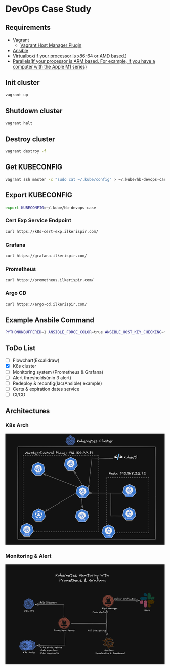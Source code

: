 # DevOps Case Study

## Requirements

* [Vagrant](https://www.vagrantup.com/downloads)
  * [Vagrant Host Manager Plugin](https://github.com/devopsgroup-io/vagrant-hostmanager)
* [Ansible](https://docs.ansible.com/ansible/latest/installation_guide/intro_installation.html)
* [Virtualbox(If your processor is x86-64 or AMD based.)](https://www.virtualbox.org/wiki/Downloads)
* [Parallels(If your processor is ARM based. For example, if you have a computer with the Apple M1 series)](https://www.parallels.com/eu/products/desktop/trial/)

## Init cluster
```bash
vagrant up
```

## Shutdown cluster
```bash
vagrant halt
```

## Destroy cluster
```bash
vagrant destroy -f
```
## Get KUBECONFIG
```bash
vagrant ssh master -c "sudo cat ~/.kube/config" > ~/.kube/hb-devops-case
```

## Export KUBECONFIG
```bash
export KUBECONFIG=~/.kube/hb-devops-case
```

### Cert Exp Service Endpoint
```bash
curl https://k8s-cert-exp.ilkerispir.com/
```

### Grafana
```bash
curl https://grafana.ilkerispir.com/
```

### Prometheus
```bash
curl https://prometheus.ilkerispir.com/
```

### Argo CD
```bash
curl https://argo-cd.ilkerispir.com/
```

## Example Ansbile Command
```bash
PYTHONUNBUFFERED=1 ANSIBLE_FORCE_COLOR=true ANSIBLE_HOST_KEY_CHECKING=false ANSIBLE_SSH_ARGS='-o UserKnownHostsFile=/dev/null -o IdentitiesOnly=yes -o ControlMaster=auto -o ControlPersist=60s' ansible-playbook --connection=ssh --timeout=30 --user="vagrant" --limit="all" --inventory-file=./hosts --ask-pass --become -vvv ansible.yml
```

## ToDo List
- [ ] Flowchart(Excalidraw)
- [x] K8s cluster
- [ ] Monitoring system (Prometheus & Grafana)
- [ ] Alert thresholds(min 3 alert)
- [ ] Redeploy & reconfig(Iac(Ansible) example)
- [ ] Certs & expiration dates service
- [ ] CI/CD

## Architectures

### K8s Arch
![k8s-arch](./screenshots/k8s-cluster.png)

### Monitoring & Alert
![k8s-arch](./screenshots/k8s-monitoring.png)
